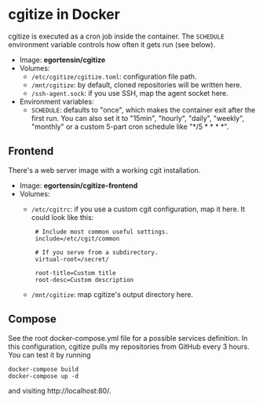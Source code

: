 cgitize in Docker
=================

cgitize is executed as a cron job inside the container.
The `SCHEDULE` environment variable controls how often it gets run (see below).

* Image: **egortensin/cgitize**
* Volumes:
    * `/etc/cgitize/cgitize.toml`: configuration file path.
    * `/mnt/cgitize`: by default, cloned repositories will be written here.
    * `/ssh-agent.sock`: if you use SSH, map the agent socket here.
* Environment variables:
    * `SCHEDULE`: defaults to "once", which makes the container exit after the
first run.
You can also set it to "15min", "hourly", "daily", "weekly", "monthly" or a
custom 5-part cron schedule like "*/5 * * * *".

Frontend
--------

There's a web server image with a working cgit installation.

* Image: **egortensin/cgitize-frontend**
* Volumes:
    * `/etc/cgitrc`: if you use a custom cgit configuration, map it here.
It could look like this:

           # Include most common useful settings.
           include=/etc/cgit/common

           # If you serve from a subdirectory.
           virtual-root=/secret/

           root-title=Custom title
           root-desc=Custom description

    * `/mnt/cgitize`: map cgitize's output directory here.

Compose
-------

See the root docker-compose.yml file for a possible services definition.
In this configuration, cgitize pulls my repositories from GitHub every 3 hours.
You can test it by running

    docker-compose build
    docker-compose up -d

and visiting http://localhost:80/.
